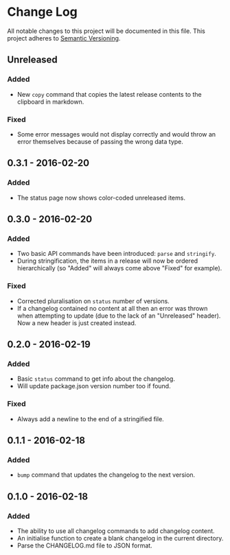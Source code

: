 # Change Log
All notable changes to this project will be documented in this file.
This project adheres to [Semantic Versioning](http://semver.org/).

## Unreleased
### Added
- New `copy` command that copies the latest release contents to the clipboard in markdown.

### Fixed
- Some error messages would not display correctly and would throw an error themselves because of passing the wrong data type.

## 0.3.1 - 2016-02-20
### Added
- The status page now shows color-coded unreleased items.

## 0.3.0 - 2016-02-20
### Added
- Two basic API commands have been introduced: `parse` and `stringify`.
- During stringification, the items in a release will now be ordered hierarchically (so "Added" will always come above "Fixed" for example).

### Fixed
- Corrected pluralisation on `status` number of versions.
- If a changelog contained no content at all then an error was thrown when attempting to update (due to the lack of an "Unreleased" header). Now a new header is just created instead.

## 0.2.0 - 2016-02-19
### Added
- Basic `status` command to get info about the changelog.
- Will update package.json version number too if found.

### Fixed
- Always add a newline to the end of a stringified file.

## 0.1.1 - 2016-02-18
### Added
- `bump` command that updates the changelog to the next version.

## 0.1.0 - 2016-02-18
### Added
- The ability to use all changelog commands to add changelog content.
- An initialise function to create a blank changelog in the current directory.
- Parse the CHANGELOG.md file to JSON format.
